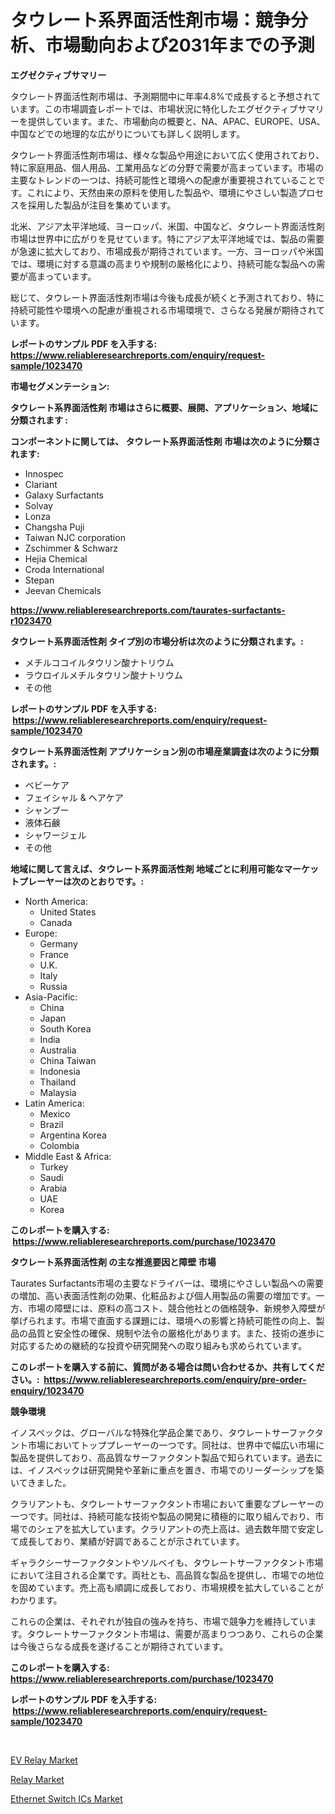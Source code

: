 <p><h1>タウレート系界面活性剤市場：競争分析、市場動向および2031年までの予測</h1></p><p><strong>エグゼクティブサマリー</strong></p>
<p><p>タウレート界面活性剤市場は、予測期間中に年率4.8%で成長すると予想されています。この市場調査レポートでは、市場状況に特化したエグゼクティブサマリーを提供しています。また、市場動向の概要と、NA、APAC、EUROPE、USA、中国などでの地理的な広がりについても詳しく説明します。</p><p>タウレート界面活性剤市場は、様々な製品や用途において広く使用されており、特に家庭用品、個人用品、工業用品などの分野で需要が高まっています。市場の主要なトレンドの一つは、持続可能性と環境への配慮が重要視されていることです。これにより、天然由来の原料を使用した製品や、環境にやさしい製造プロセスを採用した製品が注目を集めています。</p><p>北米、アジア太平洋地域、ヨーロッパ、米国、中国など、タウレート界面活性剤市場は世界中に広がりを見せています。特にアジア太平洋地域では、製品の需要が急速に拡大しており、市場成長が期待されています。一方、ヨーロッパや米国では、環境に対する意識の高まりや規制の厳格化により、持続可能な製品への需要が高まっています。</p><p>総じて、タウレート界面活性剤市場は今後も成長が続くと予測されており、特に持続可能性や環境への配慮が重視される市場環境で、さらなる発展が期待されています。</p></p>
<p><strong>レポートのサンプル PDF を入手する: <a href="https://www.reliableresearchreports.com/enquiry/request-sample/1023470">https://www.reliableresearchreports.com/enquiry/request-sample/1023470</a></strong></p>
<p><strong>市場セグメンテーション:</strong></p>
<p><strong> タウレート系界面活性剤 市場はさらに概要、展開、アプリケーション、地域に分類されます :</strong></p>
<p><strong>コンポーネントに関しては、 タウレート系界面活性剤 市場は次のように分類されます: &nbsp;</strong></p>
<p><ul><li>Innospec</li><li>Clariant</li><li>Galaxy Surfactants</li><li>Solvay</li><li>Lonza</li><li>Changsha Puji</li><li>Taiwan NJC corporation</li><li>Zschimmer & Schwarz</li><li>Hejia Chemical</li><li>Croda International</li><li>Stepan</li><li>Jeevan Chemicals</li></ul></p>
<p><strong><a href="https://www.reliableresearchreports.com/taurates-surfactants-r1023470">https://www.reliableresearchreports.com/taurates-surfactants-r1023470</a></strong></p>
<p><strong> タウレート系界面活性剤 タイプ別の市場分析は次のように分類されます。:</strong></p>
<p><ul><li>メチルココイルタウリン酸ナトリウム</li><li>ラウロイルメチルタウリン酸ナトリウム</li><li>その他</li></ul></p>
<p><strong>レポートのサンプル PDF を入手する: &nbsp;<a href="https://www.reliableresearchreports.com/enquiry/request-sample/1023470">https://www.reliableresearchreports.com/enquiry/request-sample/1023470</a></strong></p>
<p><strong> タウレート系界面活性剤 アプリケーション別の市場産業調査は次のように分類されます。:</strong></p>
<p><ul><li>ベビーケア</li><li>フェイシャル & ヘアケア</li><li>シャンプー</li><li>液体石鹸</li><li>シャワージェル</li><li>その他</li></ul></p>
<p><strong>地域に関して言えば、タウレート系界面活性剤 地域ごとに利用可能なマーケットプレーヤーは次のとおりです。:</strong></p>
<p><ul>
    <li>
        North America:
        <ul>
            <li>United States</li>
            <li>Canada</li>
        </ul>
    </li>
    <li>
        Europe:
        <ul>
            <li>Germany</li>
            <li>France</li>
            <li>U.K.</li>
            <li>Italy</li>
            <li>Russia</li>
        </ul>
    </li>
    <li>
        Asia-Pacific:
        <ul>
            <li>China</li>
            <li>Japan</li>
            <li>South Korea</li>
            <li>India</li>
            <li>Australia</li>
            <li>China Taiwan</li>
            <li>Indonesia</li>
            <li>Thailand</li>
            <li>Malaysia</li>
        </ul>
    </li>
    <li>
        Latin America:
        <ul>
            <li>Mexico</li>
            <li>Brazil</li>
            <li>Argentina Korea</li>
            <li>Colombia</li>
        </ul>
    </li>
    <li>
        Middle East & Africa:
        <ul>
            <li>Turkey</li>
            <li>Saudi</li>
            <li>Arabia</li>
            <li>UAE</li>
            <li>Korea</li>
        </ul>
    </li>
    </ul></p>
<p><strong>このレポートを購入する: &nbsp;<a href="https://www.reliableresearchreports.com/purchase/1023470">https://www.reliableresearchreports.com/purchase/1023470</a></strong></p>
<p><strong>タウレート系界面活性剤 の主な推進要因と障壁 市場</strong></p>
<p><p>Taurates Surfactants市場の主要なドライバーは、環境にやさしい製品への需要の増加、高い表面活性剤の効果、化粧品および個人用製品の需要の増加です。一方、市場の障壁には、原料の高コスト、競合他社との価格競争、新規参入障壁が挙げられます。市場で直面する課題には、環境への影響と持続可能性の向上、製品の品質と安全性の確保、規制や法令の厳格化があります。また、技術の進歩に対応するための継続的な投資や研究開発への取り組みも求められています。</p></p>
<p><strong>このレポートを購入する前に、質問がある場合は問い合わせるか、共有してください。:&nbsp; <a href="https://www.reliableresearchreports.com/enquiry/pre-order-enquiry/1023470">https://www.reliableresearchreports.com/enquiry/pre-order-enquiry/1023470</a></strong></p>
<p><strong>競争環境</strong></p>
<p><p>イノスペックは、グローバルな特殊化学品企業であり、タウレートサーファクタント市場においてトッププレーヤーの一つです。同社は、世界中で幅広い市場に製品を提供しており、高品質なサーファクタント製品で知られています。過去には、イノスペックは研究開発や革新に重点を置き、市場でのリーダーシップを築いてきました。</p><p>クラリアントも、タウレートサーファクタント市場において重要なプレーヤーの一つです。同社は、持続可能な技術や製品の開発に積極的に取り組んでおり、市場でのシェアを拡大しています。クラリアントの売上高は、過去数年間で安定して成長しており、業績が好調であることが示されています。</p><p>ギャラクシーサーファクタントやソルベイも、タウレートサーファクタント市場において注目される企業です。両社とも、高品質な製品を提供し、市場での地位を固めています。売上高も順調に成長しており、市場規模を拡大していることがわかります。</p><p>これらの企業は、それぞれが独自の強みを持ち、市場で競争力を維持しています。タウレートサーファクタント市場は、需要が高まりつつあり、これらの企業は今後さらなる成長を遂げることが期待されています。</p></p>
<p><strong>このレポートを購入する: &nbsp; <a href="https://www.reliableresearchreports.com/purchase/1023470">https://www.reliableresearchreports.com/purchase/1023470</a></strong></p>
<p><strong>レポートのサンプル PDF を入手する: &nbsp;<a href="https://www.reliableresearchreports.com/enquiry/request-sample/1023470">https://www.reliableresearchreports.com/enquiry/request-sample/1023470</a></strong><strong></strong></p>
<p>&nbsp;</p>
<p><p><a href="https://meowing-lemming-dd3.notion.site/EV-Relay-Market-Analysis-Its-CAGR-Market-Segmentation-and-Global-Industry-Overview-5cc5c8bedd9f44c0803cf9f9080cc091">EV Relay Market</a></p><p><a href="https://shimmer-gardenia-37a.notion.site/Relay-Market-Trends-and-Market-Analysis-forecasted-for-period-2024-2031-eff4a3b51ff14110a5d9b2c073aa57eb">Relay Market</a></p><p><a href="https://cute-banjo-8ca.notion.site/Ethernet-Switch-ICs-Market-Exploring-Market-Share-Market-Trends-and-Future-Growth-d3f7b9889d56413495ca3cb2f41b95c1">Ethernet Switch ICs Market</a></p></p>